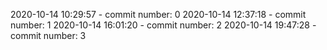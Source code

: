2020-10-14 10:29:57 - commit number: 0
2020-10-14 12:37:18 - commit number: 1
2020-10-14 16:01:20 - commit number: 2
2020-10-14 19:47:28 - commit number: 3
